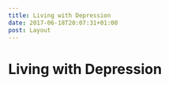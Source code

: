 ```yaml
---
title: Living with Depression
date: 2017-06-18T20:07:31+01:00
post: Layout
---
```


# Living with Depression

